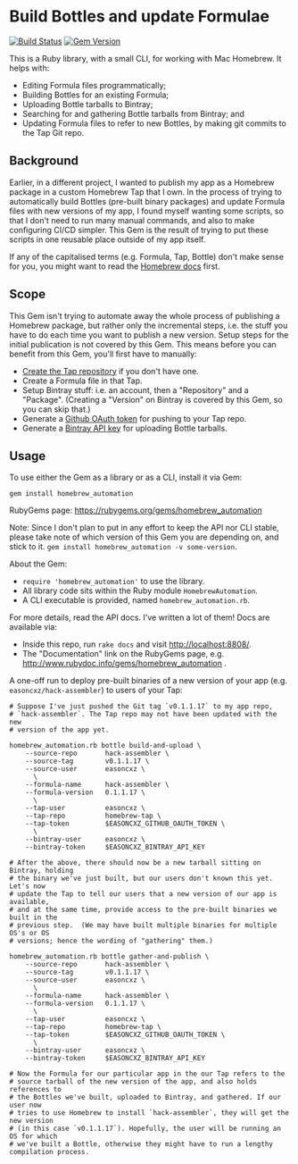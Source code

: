 Build Bottles and update Formulae
=================================

[![Build Status](https://travis-ci.org/easoncxz/homebrew-automation.svg?branch=master)](https://travis-ci.org/easoncxz/homebrew-automation)
[![Gem Version](https://badge.fury.io/rb/homebrew_automation.svg)](https://badge.fury.io/rb/homebrew_automation)

This is a Ruby library, with a small CLI, for working with Mac Homebrew. It helps with:

- Editing Formula files programmatically;
- Building Bottles for an existing Formula;
- Uploading Bottle tarballs to Bintray;
- Searching for and gathering Bottle tarballs from Bintray; and
- Updating Formula files to refer to new Bottles, by making git commits to
  the Tap Git repo.

## Background

Earlier, in a different project, I wanted to publish my app as a Homebrew
package in a custom Homebrew Tap that I own. In the process of trying to
automatically build Bottles (pre-built binary packages) and update Formula
files with new versions of my app, I found myself wanting some scripts, so that
I don't need to run many manual commands, and also to make configuring CI/CD
simpler. This Gem is the result of trying to put these scripts in one reusable
place outside of my app itself.

If any of the capitalised terms (e.g. Formula, Tap, Bottle) don't make sense
for you, you might want to read the [Homebrew docs][brew] first.

## Scope

This Gem isn't trying to automate away the whole process of publishing a
Homebrew package, but rather only the incremental steps, i.e. the stuff you
have to do each time you want to publish a new version. Setup steps for the
initial publication is not covered by this Gem. This means before you can
benefit from this Gem, you'll first have to manually:

- [Create the Tap repository][tap] if you don't have one.
- Create a Formula file in that Tap.
- Setup Bintray stuff: i.e. an account, then a "Repository" and a "Package".
  (Creating a "Version" on Bintray is covered by this Gem, so you can skip that.)
- Generate a [Github OAuth token][github-token] for pushing to your Tap repo.
- Generate a [Bintray API key][bintray-key] for uploading Bottle tarballs.

## Usage

To use either the Gem as a library or as a CLI, install it via Gem:

    gem install homebrew_automation

RubyGems page: <https://rubygems.org/gems/homebrew_automation>

Note: Since I don't plan to put in any effort to keep the API nor CLI stable,
please take note of which version of this Gem you are depending on, and stick
to it. `gem install homebrew_automation -v some-version`.

About the Gem:

- `require 'homebrew_automation'` to use the library.
- All library code sits within the Ruby module `HomebrewAutomation`.
- A CLI executable is provided, named `homebrew_automation.rb`.

For more details, read the API docs. I've written a lot of them! Docs are available via:

- Inside this repo, run `rake docs` and visit <http://localhost:8808/>.
- The "Documentation" link on the RubyGems page, e.g. <http://www.rubydoc.info/gems/homebrew_automation> .

A one-off run to deploy pre-built binaries of a new version of your app
(e.g. `easoncxz/hack-assembler`) to users of your Tap:

    # Suppose I've just pushed the Git tag `v0.1.1.17` to my app repo,
    # `hack-assembler`. The Tap repo may not have been updated with the new
    # version of the app yet.

    homebrew_automation.rb bottle build-and-upload \
        --source-repo       hack-assembler \
        --source-tag        v0.1.1.17 \
        --source-user       easoncxz \
          \
        --formula-name      hack-assembler \
        --formula-version   0.1.1.17 \
          \
        --tap-user          easoncxz \
        --tap-repo          homebrew-tap \
        --tap-token         $EASONCXZ_GITHUB_OAUTH_TOKEN \
          \
        --bintray-user      easoncxz \
        --bintray-token     $EASONCXZ_BINTRAY_API_KEY

    # After the above, there should now be a new tarball sitting on Bintray, holding
    # the binary we've just built, but our users don't known this yet.  Let's now
    # update the Tap to tell our users that a new version of our app is available,
    # and at the same time, provide access to the pre-built binaries we built in the
    # previous step.  (We may have built multiple binaries for multiple OS's or OS
    # versions; hence the wording of "gathering" them.)

    homebrew_automation.rb bottle gather-and-publish \
        --source-repo       hack-assembler \
        --source-tag        v0.1.1.17 \
        --source-user       easoncxz \
          \
        --formula-name      hack-assembler \
        --formula-version   0.1.1.17 \
          \
        --tap-user          easoncxz \
        --tap-repo          homebrew-tap \
        --tap-token         $EASONCXZ_GITHUB_OAUTH_TOKEN \
          \
        --bintray-user      easoncxz \
        --bintray-token     $EASONCXZ_BINTRAY_API_KEY

    # Now the Formula for our particular app in the our Tap refers to the
    # source tarball of the new version of the app, and also holds references to
    # the Bottles we've built, uploaded to Bintray, and gathered. If our user now
    # tries to use Homebrew to install `hack-assembler`, they will get the new version
    # (in this case `v0.1.1.17`). Hopefully, the user will be running an OS for which
    # we've built a Bottle, otherwise they might have to run a lengthy compilation process.

[brew]: https://docs.brew.sh
[tap]: https://docs.brew.sh/How-to-Create-and-Maintain-a-Tap<Paste>
[github-token]: https://help.github.com/articles/creating-a-personal-access-token-for-the-command-line/
[bintray-key]: https://www.jfrog.com/confluence/display/BT/Bintray+REST+API
